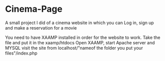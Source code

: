 # Cinema-Page
A small project I did of a cinema website in which you can Log in, sign up and make a reservation for a movie

You need to have XAAMP installed in order for the website to work.
Take the file and put it in the xaamp/htdocs
Open XAAMP, start Apache server and MYSQL
visit the site from localhost/"nameof the folder you put your files"/index.php
